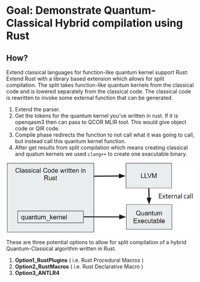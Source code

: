 # Goal: Demonstrate Quantum-Classical Hybrid compilation using Rust

## How?
Extend classical languages for function-like quantum kernel support
Rust: Extend Rust with a library based extension which allows for split compilation. The split takes function-like quantum kernels from the classical code and is lowered separately from the classical code. The classical code is rewritten to invoke some external function that can be generated.

1. Extend the parser.
2. Get the tokens for the quantum kernel you’ve written in rust. If it is openqasm3 then can pass to QCOR MLIR tool. This would give object code or QIR code.
3. Compile phase redirects the function to not call what it was going to call, but instead call this quantum kernel function.
4. After get results from split compilation which means creating classical and quatum kernels we used `clang++` to create one exacutable binary.

![alt text](Images/Rust_Quantum_Classical_Compilation.png)

These are three potential options to allow for split compilation of a hybrid Quantum-Classical algorithm written in Rust.

1. **Option1_RustPlugins** ( i.e. Rust Procedural Macros )
2. **Option2_RustMacros**  ( i.e. Rust Declarative Macro )
3. **Option3_ANTLR4**
